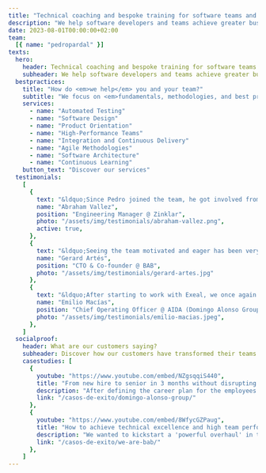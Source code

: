 ```yaml
---
title: "Technical coaching and bespoke training for software teams and developers"
description: "We help software developers and teams achieve greater business impact through best development practices."
date: 2023-08-01T00:00:00+02:00
team:
  [{ name: "pedropardal" }]
texts:
  hero:
    header: Technical coaching and bespoke training for software teams and developers
    subheader: We help software developers and teams achieve greater business impact through best development practices.
  bestpractices:
    title: "How do <em>we help</em> you and your team?"
    subtitle: "We focus on <em>fundamentals, methodologies, and best practices</em>, <em>technical and management</em> techniques, above specific technologies and frameworks."
    services:
      - name: "Automated Testing"
      - name: "Software Design"
      - name: "Product Orientation"
      - name: "High-Performance Teams"
      - name: "Integration and Continuous Delivery"
      - name: "Agile Methodologies"
      - name: "Software Architecture"
      - name: "Continuous Learning"
    button_text: "Discover our services"
  testimonials:
    [
      {
        text: "&ldquo;Since Pedro joined the team, he got involved from minute one, both in the product and the technical aspects, becoming a key player in the significant systemic improvement the team underwent. He not only assisted with technical details but also contributed to interactions, relationships, and other team dynamics.&rdquo;",
        name: "Abraham Vallez",
        position: "Engineering Manager @ Zinklar",
        photo: "/assets/img/testimonials/abraham-vallez.png",
        active: true,
      },
      {
        text: "&ldquo;Seeing the team motivated and eager has been very positive. The team wins, the company wins, and employees also win on a personal level as they gain extra learning and training that has a very positive return.&rdquo;",
        name: "Gerard Artés",
        position: "CTO & Co-founder @ BAB",
        photo: "/assets/img/testimonials/gerard-artes.jpg"
      },
      {
        text: "&ldquo;After starting to work with Exeal, we once again feel the presence of learning, questions, readings in the team... The main success is helping our professionals grow and stay.&rdquo;",
        name: "Emilio Macías",
        position: "Chief Operating Officer @ AIDA (Domingo Alonso Group)",
        photo: "/assets/img/testimonials/emilio-macias.jpeg",
      },
    ]
  socialproof:
    header: What are our customers saying?
    subheader: Discover how our customers have transformed their teams with the support of our guidance.
    casestudies: [
      {
        youtube: "https://www.youtube.com/embed/NZgsqqiS440",
        title: "From new hire to senior in 3 months without disrupting team productivity",
        description: "After defining the career plan for the employees in AIDA's engineering department, they identify the need to find mid-level talent to join their teams.",
        link: "/casos-de-exito/domingo-alonso-group/"
      },
      {
        youtube: "https://www.youtube.com/embed/8WfycGZPaug",
        title: "How to achieve technical excellence and high team performance in 3 months.",
        description: "We wanted to kickstart a 'powerful overhaul' in the development of our product, and for that, it was necessary for the existing team to learn and receive training.",
        link: "/casos-de-exito/we-are-bab/"
      },
    ]
---
```

